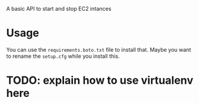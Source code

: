 
A basic API to start and stop EC2 intances

# Usage

You can use the `requirements.boto.txt` file to install that. Maybe you want to rename the `setup.cfg` while you install this.

# TODO: explain how to use virtualenv here

